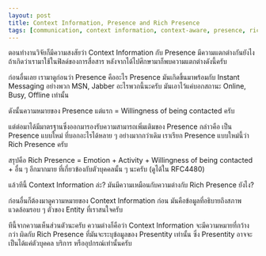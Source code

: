 ```yaml
---
layout: post
title: Context Information, Presence and Rich Presence
tags: [communication, context information, context-aware, presence, rich presence]
---
```


ตอนทำงานวิจัยก็มีความสงสัยว่า Context Information กับ Presence มีความแตกต่างกันยังไง ถ้าเกิดว่าเรามาใช้ในฟิลด์ของการสื่อสาร หลังจากได้ไปศึกษามาก็พบความแตกต่างดังนี้ครับ

ก่อนอื่นเลย เรามาดูก่อนว่า Presence คืออะไร Presence มันเกิดขึ้นมาพร้อมกับ Instant Messaging อย่างพวก MSN, Jabber อะไรพวกนี้นะครับ มันเอาไว้แค่บอกสถานะ Online, Busy, Offline เท่านั้น

ดังนั้นความหมายของ Presence แต่แรก = Willingness of being contacted ครับ

แต่ต่อมาได้มีมาตรฐานซึ่งออกมารองรับความสามารถเพิ่มเติมของ Presence กล่าวคือ เป็น Presence แบบใหม่ ที่บอกอะไรได้หลาย ๆ อย่างมากกว่าเดิม เราเรียก Presence แบบใหม่นี้ว่า Rich Presence ครับ

สรุปคือ Rich Presence = Emotion + Activity + Willingness of being contacted + อื่น ๆ อีกมากมาย ที่เกี่ยวข้องกับตัวบุคคลนั้น ๆ นะครับ (ดูได้ใน RFC4480)

แล้วทีนี้ Context Information ล่ะ? มันมีความเหมือนกับความต่างกับ Rich Presence ยังไง?

ก่อนอื่นก็ต้องมาดูความหมายของ Context Information ก่อน มันคือข้อมูลที่อธิบายถึงสภาพแวดล้อมรอบ ๆ ตัวของ Entity ที่เราสนใจครับ

ทีนี้จากความเห็นส่วนตัวนะครับ ความต่างก็คือว่า Context Information จะมีความหมายที่กว้างกว่า ผิดกับ Rich Presence ที่มันจะระบุข้อมูลของ Presentity เท่านั้น ซึ่ง Presentity อาจจะเป็นได้แค่ตัวบุคคล บริการ หรืออุปกรณ์เท่านั้นครับ